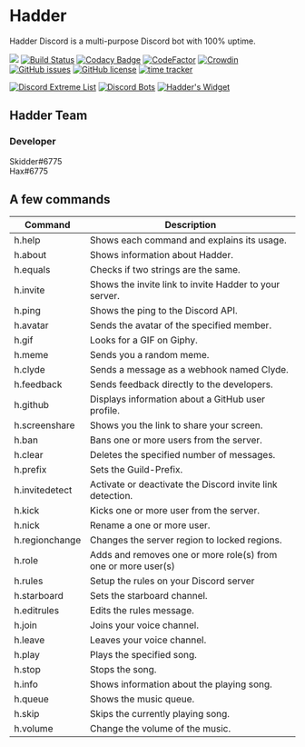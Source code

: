 # Hadder

Hadder Discord is a multi-purpose Discord bot with 100% uptime.

<a href="https://discord.gg/58My2dM"><img src="https://discordapp.com/api/guilds/448554629282922527/embed.png"/></a>
[![Build Status](https://github.com/BigBotNetwork/Hadder/workflows/Hadder/badge.svg)](https://github.com/BigBotNetwork/Hadder)
[![Codacy Badge](https://api.codacy.com/project/badge/Grade/ddb8cb7ec85f467caa691c175e1f01b5)](https://www.codacy.com/gh/BigBotNetwork/Hadder?utm_source=github.com&amp;utm_medium=referral&amp;utm_content=BigBotNetwork/Hadder&amp;utm_campaign=Badge_Grade)
[![CodeFactor](https://www.codefactor.io/repository/github/bigbotnetwork/hadder/badge)](https://www.codefactor.io/repository/github/bigbotnetwork/hadder)
[![Crowdin](https://badges.crowdin.net/e/bc0babde730eb3eada34778502a31b03/localized.svg)](https://bbn.crowdin.com/hadder)
[![GitHub issues](https://img.shields.io/github/issues/BigBotNetwork/Hadder)](https://github.com/BigBotNetwork/Hadder/issues)
[![GitHub license](https://img.shields.io/github/license/BigBotNetwork/Hadder)](https://github.com/BigBotNetwork/Hadder/blob/master/LICENSE)
[![time tracker](https://wakatime.com/badge/github/BigBotNetwork/Hadder.svg)](https://wakatime.com/badge/github/BigBotNetwork/Hadder)

[![Discord Extreme List](https://api.discordextremelist.xyz/v1/bot/637002314162372639/widget)](https://discordextremelist.xyz/bots/Hadder)
[![Discord Bots](https://top.gg/api/widget/637002314162372639.svg)](https://top.gg/bot/637002314162372639)
[![Hadder's Widget](https://api.botlist.space/widget/637002314162372639/2 "Hadder's Widget")](https://botlist.space/bot/637002314162372639?utm_source=bls&utm_medium=widget&utm_campaign=637002314162372639)

## Hadder Team
### Developer
Skidder#6775 <br>
Hax#6775

## A few commands
| **Command**    | **Description**                                               |
|----------------|---------------------------------------------------------------|
| h.help         | Shows each command and explains its usage.                    |
| h.about        | Shows information about Hadder.                               |
| h.equals       | Checks if two strings are the same.                           |
| h.invite       | Shows the invite link to invite Hadder to your server.    |
| h.ping         | Shows the ping to the Discord API.                            |
| h.avatar       | Sends the avatar of the specified member.                     |
| h.gif          | Looks for a GIF on Giphy.                                     |
| h.meme         | Sends you a random meme.                                      |
| h.clyde        | Sends a message as a webhook named Clyde.                     |
| h.feedback     | Sends feedback directly to the developers.                    |
| h.github       | Displays information about a GitHub user profile.             |
| h.screenshare  | Shows you the link to share your screen.                      |
| h.ban          | Bans one or more users from the server.                       |
| h.clear        | Deletes the specified number of messages.                     |
| h.prefix       | Sets the Guild-Prefix.                                        |
| h.invitedetect | Activate or deactivate the Discord invite link detection.     |
| h.kick         | Kicks one or more user from the server.                       |
| h.nick         | Rename a one or more user.                                    |
| h.regionchange | Changes the server region to locked regions.                  |
| h.role         | Adds and removes one or more role(s) from one or more user(s) |
| h.rules        | Setup the rules on your Discord server                        |
| h.starboard    | Sets the starboard channel.                                   |
| h.editrules    | Edits the rules message.                                      |
| h.join         | Joins your voice channel.                                     |
| h.leave        | Leaves your voice channel.                                    |
| h.play         | Plays the specified song.                                     |
| h.stop         | Stops the song.                                               |
| h.info         | Shows information about the playing song.                     |
| h.queue        | Shows the music queue.                                        |
| h.skip         | Skips the currently playing song.                             |
| h.volume       | Change the volume of the music.                               |
